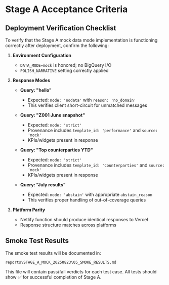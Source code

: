 # Stage A Acceptance Criteria

## Deployment Verification Checklist

To verify that the Stage A mock data mode implementation is functioning correctly after deployment, confirm the following:

1. **Environment Configuration**
   - `DATA_MODE=mock` is honored; no BigQuery I/O
   - `POLISH_NARRATIVE` setting correctly applied

2. **Response Modes**
   - **Query: "hello"**
     - Expected: `mode: 'nodata'` with `reason: 'no_domain'`
     - This verifies client short-circuit for unmatched messages
   
   - **Query: "Z001 June snapshot"**
     - Expected: `mode: 'strict'` 
     - Provenance includes `template_id: 'performance'` and `source: 'mock'`
     - KPIs/widgets present in response
   
   - **Query: "Top counterparties YTD"**
     - Expected: `mode: 'strict'`
     - Provenance includes `template_id: 'counterparties'` and `source: 'mock'`
     - KPIs/widgets present in response
   
   - **Query: "July results"**
     - Expected: `mode: 'abstain'` with appropriate `abstain_reason`
     - This verifies proper handling of out-of-coverage queries

3. **Platform Parity**
   - Netlify function should produce identical responses to Vercel
   - Response structure matches across platforms

## Smoke Test Results

The smoke test results will be documented in:
```
reports\STAGE_A_MOCK_20250823\05_SMOKE_RESULTS.md
```

This file will contain pass/fail verdicts for each test case. All tests should show ✅ for successful completion of Stage A.
